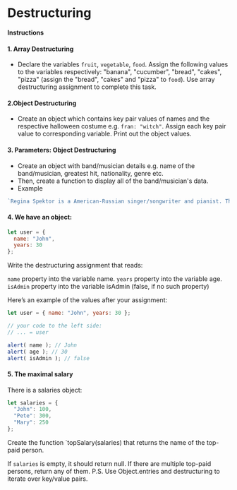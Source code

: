 # Destructuring

**Instructions**
#### 1. Array Destructuring
* Declare the variables `fruit`, `vegetable`, `food`. Assign the following values to the variables respectively: "banana", "cucumber", "bread", "cakes", "pizza" (assign the "bread", "cakes" and "pizza" to `food`). Use array destructuring assignment to complete this task.

#### 2.Object Destructuring
* Create an object which contains key pair values of names and the respective halloween costume e.g. `fran: "witch"`.   Assign each key pair value to corresponding variable. Print out the object values. 

#### 3. Parameters: Object Destructuring 
* Create an object with band/musician details e.g. name of the band/musician, greatest hit, nationality, genre etc. 
* Then, create a function to display all of the band/musician's data. 
* Example
```javascript
`Regina Spektor is a American-Russian singer/songwriter and pianist. The musician sings indie-pop and their greatest hit is "Us"`.
```

#### 4. We have an object:

```javascript
let user = {
  name: "John",
  years: 30
};
```

Write the destructuring assignment that reads:

`name` property into the variable name.
`years` property into the variable age.
`isAdmin` property into the variable isAdmin (false, if no such property)

Here’s an example of the values after your assignment:

```javascript
let user = { name: "John", years: 30 };

// your code to the left side:
// ... = user

alert( name ); // John
alert( age ); // 30
alert( isAdmin ); // false
```

#### 5. The maximal salary

There is a salaries object:

```javascript
let salaries = {
  "John": 100,
  "Pete": 300,
  "Mary": 250
};
```

Create the function `topSalary(salaries) that returns the name of the top-paid person.

If `salaries` is empty, it should return null.
If there are multiple top-paid persons, return any of them.
P.S. Use Object.entries and destructuring to iterate over key/value pairs.
